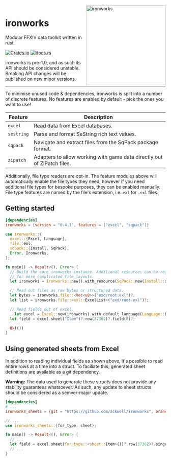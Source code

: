<img src="https://raw.githubusercontent.com/ackwell/ironworks/main/logo.png" alt="ironworks" align="right" height="250">

# ironworks

Modular FFXIV data toolkit written in rust.

[![Crates.io](https://img.shields.io/crates/v/ironworks?style=flat-square)](https://crates.io/crates/ironworks)
[![docs.rs](https://img.shields.io/docsrs/ironworks?style=flat-square)](https://docs.rs/ironworks)

ironworks is pre-1.0, and as such its API should be considered unstable. Breaking API changes will be published on new minor versions.

---

To minimise unused code & dependencies, ironworks is split into a number of discrete features. No features are enabled by default - pick the ones you want to use!

| Feature    | Description                                                             |
| ---------- | ----------------------------------------------------------------------- |
| `excel`    | Read data from Excel databases.                                         |
| `sestring` | Parse and format SeString rich text values.                             |
| `sqpack`   | Navigate and extract files from the SqPack package format.              |
| `zipatch`  | Adapters to allow working with game data directly out of ZiPatch files. |

Additionally, file type readers are opt-in. The feature modules above will automatically enable the file types they need, however if you need additional file types for bespoke purposes, they can be enabled manually. File type features are named by the file's extension, i.e. `exl` for `.exl` files.

## Getting started

```toml
[dependencies]
ironworks = {version = "0.4.1", features = ["excel", "sqpack"]}
```

```rust
use ironworks::{
  excel::{Excel, Language},
  file::exl,
  sqpack::{Install, SqPack},
  Error, Ironworks,
};

fn main() -> Result<(), Error> {
  // Build the core ironworks instance. Additional resources can be registered
  // for more complicated file layouts.
  let ironworks = Ironworks::new().with_resource(SqPack::new(Install::search().unwrap()));

  // Read out files as raw bytes or structured data.
  let bytes = ironworks.file::<Vec<u8>>("exd/root.exl")?;
  let list = ironworks.file::<exl::ExcelList>("exd/root.exl")?;

  // Read fields out of excel.
	let excel = Excel::new(ironworks).with_default_language(Language::English);
  let field = excel.sheet("Item")?.row(37362)?.field(0)?;

  Ok(())
}
```

## Using generated sheets from Excel

In addition to reading individual fields as shown above, it's possible to read entire rows at a time into a struct. To faciliate this, generated sheet definitions are available as a git dependency.

**Warning:** The data used to generate these structs does not provide any stability guarantees whatsoever. As such, any update to sheet structs should be considered as a semver-major update.

```toml
[dependencies]
# ...
ironworks_sheets = {git = "https://github.com/ackwell/ironworks", branch = "sheets/saint-coinach"}
```

```rust
// ...
use ironworks_sheets::{for_type, sheet};

fn main() -> Result<(), Error> {
  // ...
  let field = excel.sheet(for_type::<sheet::Item>())?.row(37362)?.singular;
  // ...
}
```
